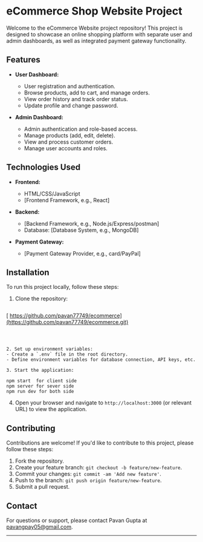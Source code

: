 
# eCommerce Shop Website Project

Welcome to the eCommerce Website project repository! This project is designed to showcase an online shopping platform with separate user and admin dashboards, as well as integrated payment gateway functionality.



## Features

- **User Dashboard:**
  - User registration and authentication.
  - Browse products, add to cart, and manage orders.
  - View order history and track order status.
  - Update profile and change password.

- **Admin Dashboard:**
  - Admin authentication and role-based access.
  - Manage products (add, edit, delete).
  - View and process customer orders.
  - Manage user accounts and roles.


## Technologies Used

- **Frontend:**
  - HTML/CSS/JavaScript
  - [Frontend Framework, e.g., React]

- **Backend:**
  - [Backend Framework, e.g., Node.js/Express/postman]
  - Database: [Database System, e.g., MongoDB]

- **Payment Gateway:**
  - [Payment Gateway Provider, e.g., card/PayPal]

## Installation

To run this project locally, follow these steps:

1. Clone the repository:
   ```
[  https://github.com/pavan77749/ecommerce](https://github.com/pavan77749/ecommerce.git)
   ```



2. Set up environment variables:
   - Create a `.env` file in the root directory.
   - Define environment variables for database connection, API keys, etc.

3. Start the application:
   
 npm start  for client side
   npm server for sever side
   npm run dev for both side
   ```

4. Open your browser and navigate to `http://localhost:3000` (or relevant URL) to view the application.

## Contributing

Contributions are welcome! If you'd like to contribute to this project, please follow these steps:

1. Fork the repository.
2. Create your feature branch: `git checkout -b feature/new-feature`.
3. Commit your changes: `git commit -am 'Add new feature'`.
4. Push to the branch: `git push origin feature/new-feature`.
5. Submit a pull request.



## Contact

For questions or support, please contact Pavan Gupta at pavangpay05@gmail.com.

---

